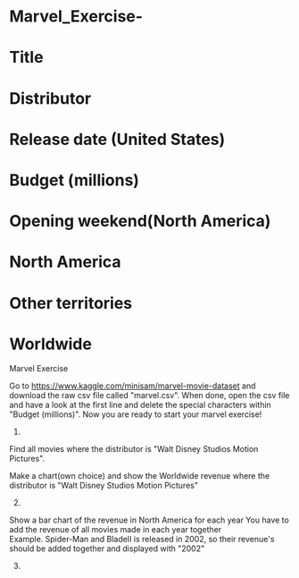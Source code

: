 # Marvel_Exercise-

# Title
# Distributor
# Release date (United States)
# Budget (millions)
# Opening weekend(North America)
# North America 
# Other territories
# Worldwide

Marvel Exercise

Go to https://www.kaggle.com/minisam/marvel-movie-dataset and download the raw csv file called "marvel.csv".
When done, open the csv file and have a look at the first line and delete the special characters within "Budget (millions)".
Now you are ready to start your marvel exercise!

1.
Find all movies where the distributor is "Walt Disney Studios Motion Pictures".

Make a chart(own choice) and show the Worldwide revenue where the distributor is "Walt Disney Studios Motion Pictures"

2.
Show a bar chart of the revenue in North America for each year
You have to add the revenue of all movies made in each year together  
Example.
Spider-Man and BladeII is released in 2002, so their revenue's should be added together and displayed with "2002"

3.

